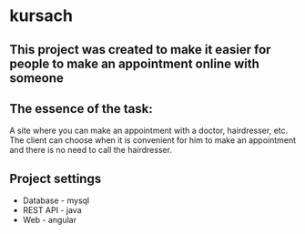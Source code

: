 # kursach
## This project was created to make it easier for people to make an appointment online with someone
## The essence of the task:
A site where you can make an appointment with a doctor, hairdresser, etc.
The client can choose when it is convenient for him to make an appointment and there is no need to call the hairdresser.

## Project settings
* Database - mysql
* REST API - java
* Web - angular
